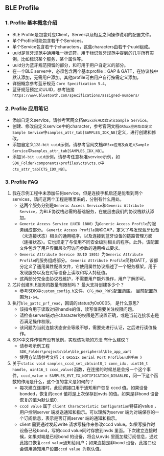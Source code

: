 ## BLE Profile



### 1. Profile 基本概念介绍

- BLE Profile是包含对应Client，Server以及相互之间操作说明的配置文件。
- 单个Profile可能包含若干个Services。
- 单个Service包含若干个characters，这些characters由若干个uuid组成。
- uuid是蓝牙规范中通用唯一标识符，用于标识蓝牙规范中提到的几乎所有实例。比如标识某个服务，某个属性等。
- uuid分为蓝牙规范预留的部分，和可用于用户自定义的部分。
- 在一个BLE server中，必须包含两个基本profile：GAP & GATT，在协议栈中默认添加，无需用户添加。其他profile可由用户自行按需定义添加。
- 详细概念参考蓝牙规范 `Core Specification 5.4`。
- 蓝牙规范预定义UUID，参考链接`https://www.bluetooth.com/specifications/assigned-numbers/`



### 2. Profile 应用笔记 

- 添加自定义service，请参考官网文档`GR5xx应用及自定义Sample Service`。
- 创建、修改自定义service中的character，参考官网文档`GR5xx应用及自定义Sample Service`中`samples_attr_tab[SAMPLES_IDX_NB]`定义，进行创建和修改。
- 添加自定义`128-bit uuid`示例，请参考官网文档`GR5xx应用及自定义Sample Service`中`samples_attr_tab[SAMPLES_IDX_NB]`。
- 添加`16-bit uuid`示例，请参考任意标准service示例，如`SDK_Folder\components\profiles\cts\cts.c`中`cts_attr_tab[CTS_IDX_NB]`。



### 3. Profile FAQ

1. 我在示例工程中未添加任何service，但是连接手机后还是能看到两个services，请问这两个工程是哪里来的，分别有什么用处。 
	- 这两个服务分别是`Generic Access Service`和`Generic Attribute Service`，为BLE协议栈必需的基础服务，在底层由我们的协议栈默认添加。
	- `Generic Access Service（UUID 1800）`为`Generic Access Profile`的服务组成部分。 `Generic Access Profile`简称GAP，定义了与发现蓝牙设备（未连接状态）相关的通用程序，以及连接到蓝牙设备的链路管理方面（连接状态）。它也规定了与使用不同安全级别相关的程序。此外，该配置文件包含了用户界面层次可访问参数的通用格式要求。
	- `Generic Attribute Service（UUID 1801）`为`Generic Attribute Profile`的服务组成部分。 `Generic Attribute Profile`简称GATT，该部分定义了通用属性配置文件，它使用属性协议描述了一个服务框架，用于发现服务以及在对等设备上读取和写入特征值。
	- 这两部分完全由协议栈维护，不需要用户额外操作，用户了解即可。
2. 芯片创建BLE服务的数量有限制吗？ 最大支持创建多少个？ 
	- 参考SDK中`custom_config.h`文件，`CFG_MAX_PRFS`配置范围。 目前配置范围为`1-64`。
3. 执行`ble_gattc_prf_read`，回调的status为0x0005， 是什么意思?
	- 该指令用于读取对应handle的值，读写值需要关注权限问题。
	- 请检查server端对应character的权限是否设置正确，或是当前连接状态是否满足操作权限。
	- 该问题为当前连接状态安全等级不够，需要先进行认证，之后进行读值操作。
4. SDK中文件传输有没有范例，实现该功能的方法 有什么建议？
	- 请参考示例工程`SDK_Folder\projects\ble\ble_peripheral\ble_app_uart`
	- 使用方法请参考文档：`《 GR551x Serial Port Profile示例手册 》`
5. 关于`static void samples_cccd_set_cb(uint8_t conn_idx, uint16_t handle, uint16_t cccd_value)`函数，在连接的时候总是会报一个这个事件，`cccd_value = SAMPLES_EVT_TX_NOTIFICATION_DISABLED`，问一下这个函数的作用是什么，这个值的含义是如何的？
	- 每次建立连接时，此回调接口用于通知用户恢复 cccd 值。如果设备bonded，恢复的cccd 值将是上次保存到nvds 的值。如果是非bond 设备恢复的值为默认值0.
	- `cccd value` 属于 `Client Characteristic Configuration`特征的value ， 用户控制server 端发送通知和指示。可以理解为server 端为对端保存的一个订阅信息，表示是否订阅server 端的通知和指示。
	- client 需要通过发起write 请求写操作来修改cccd value。如果写操作时设备已经bond，写的cccd value同时存放到nvds 里面。下次建立连接时候，如果对端是已经bond 的设备，将会从nvds 里面加载订阅信息，通过此接口恢复`cccd value`通知给用户；如果连接是非bond 设备，此接口也会调用通知用户设置`cccd value `为默认值。